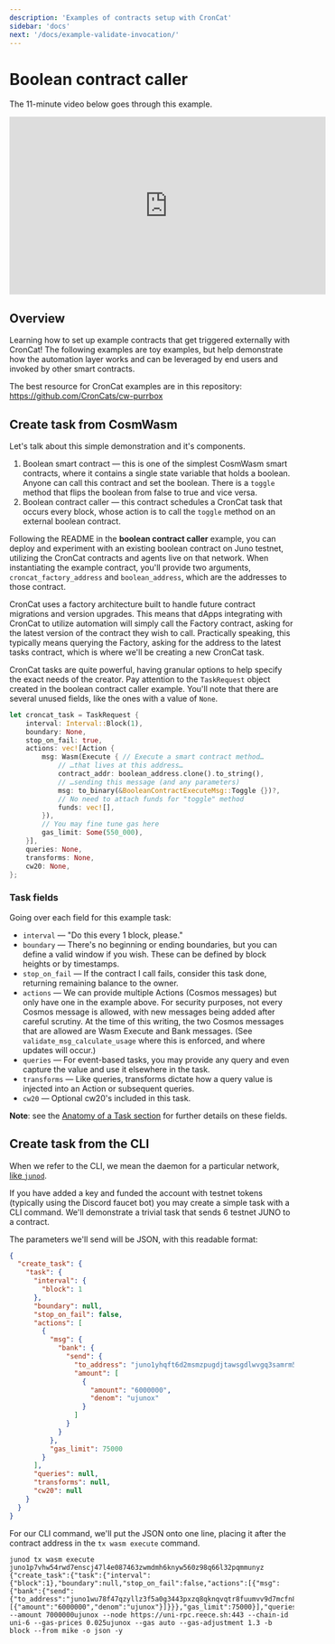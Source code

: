 ```yaml
---
description: 'Examples of contracts setup with CronCat'
sidebar: 'docs'
next: '/docs/example-validate-invocation/'
---
```


# Boolean contract caller

The 11-minute video below goes through this example.

<iframe width="560" height="315" src="https://www.youtube-nocookie.com/embed/4prggJVuprw" title="YouTube video player" frameborder="0" allow="accelerometer; autoplay; clipboard-write; encrypted-media; gyroscope; picture-in-picture; web-share" allowfullscreen></iframe>

## Overview

Learning how to set up example contracts that get triggered externally with CronCat! The following examples are toy examples, but help demonstrate how the automation layer works and can be leveraged by end users and invoked by other smart contracts.

The best resource for CronCat examples are in this repository:
https://github.com/CronCats/cw-purrbox

## Create task from CosmWasm

Let's talk about this simple demonstration and it's components.

1. Boolean smart contract — this is one of the simplest CosmWasm smart contracts, where it contains a single state variable that holds a boolean. Anyone can call this contract and set the boolean. There is a `toggle` method that flips the boolean from false to true and vice versa.
2. Boolean contract caller — this contract schedules a CronCat task that occurs every block, whose action is to call the `toggle` method on an external boolean contract. 

Following the README in the **boolean contract caller** example, you can deploy and experiment with an existing boolean contract on Juno testnet, utilizing the CronCat contracts and agents live on that network. When instantiating the example contract, you'll provide two arguments, `croncat_factory_address` and `boolean_address`, which are the addresses to those contract.

CronCat uses a factory architecture built to handle future contract migrations and version upgrades. This means that dApps integrating with CronCat to utilize automation will simply call the Factory contract, asking for the latest version of the contract they wish to call. Practically speaking, this typically means querying the Factory, asking for the address to the latest tasks contract, which is where we'll be creating a new CronCat task.

CronCat tasks are quite powerful, having granular options to help specify the exact needs of the creator. Pay attention to the `TaskRequest` object created in the boolean contract caller example. You'll note that there are several unused fields, like the ones with a value of `None`.

```rust
let croncat_task = TaskRequest {
    interval: Interval::Block(1),
    boundary: None,
    stop_on_fail: true,
    actions: vec![Action {
        msg: Wasm(Execute { // Execute a smart contract method…
            // …that lives at this address…
            contract_addr: boolean_address.clone().to_string(),
            // …sending this message (and any parameters)
            msg: to_binary(&BooleanContractExecuteMsg::Toggle {})?,
            // No need to attach funds for "toggle" method
            funds: vec![],
        }),
        // You may fine tune gas here
        gas_limit: Some(550_000),
    }],
    queries: None, 
    transforms: None,
    cw20: None, 
};
```

### Task fields

Going over each field for this example task:

- `interval` — "Do this every 1 block, please."
- `boundary` — There's no beginning or ending boundaries, but you can define a valid window if you wish. These can be defined by block heights or by timestamps.
- `stop_on_fail` — If the contract I call fails, consider this task done, returning remaining balance to the owner.
- `actions` — We can provide multiple Actions (Cosmos messages) but only have one in the example above. For security purposes, not every Cosmos message is allowed, with new messages being added after careful scrutiny. At the time of this writing, the two Cosmos messages that are allowed are Wasm Execute and Bank messages. (See `validate_msg_calculate_usage` where this is enforced, and where updates will occur.)
- `queries` — For event-based tasks, you may provide any query and even capture the value and use it elsewhere in the task.
- `transforms` — Like queries, transforms dictate how a query value is injected into an Action or subsequent queries.
- `cw20` — Optional cw20's included in this task.

**Note**: see the [Anatomy of a Task section](/docs/task-anatomy/) for further details on these fields.

## Create task from the CLI

When we refer to the CLI, we mean the daemon for a particular network, [like `junod`](https://github.com/CosmosContracts/juno).

If you have added a key and funded the account with testnet tokens (typically using the Discord faucet bot) you may create a simple task with a CLI command. We'll demonstrate a trivial task that sends 6 testnet JUNO to a contract.

The parameters we'll send will be JSON, with this readable format:

```json
{
  "create_task": {
    "task": {
      "interval": {
        "block": 1
      },
      "boundary": null,
      "stop_on_fail": false,
      "actions": [
        {
          "msg": {
            "bank": {
              "send": {
                "to_address": "juno1yhqft6d2msmzpugdjtawsgdlwvgq3samrm5wrw",
                "amount": [
                  {
                    "amount": "6000000",
                    "denom": "ujunox"
                  }
                ]
              }
            }
          },
          "gas_limit": 75000
        }
      ],
      "queries": null,
      "transforms": null,
      "cw20": null
    }
  }
}
```

For our CLI command, we'll put the JSON onto one line, placing it after the contract address in the `tx wasm execute` command.

    junod tx wasm execute juno1p7vhw54rwd7enscj47l4e087463zwmdmh6knyw560z98q66l32pqmmunyz {"create_task":{"task":{"interval":{"block":1},"boundary":null,"stop_on_fail":false,"actions":[{"msg":{"bank":{"send":{"to_address":"juno1wu78f47qzyllz3f5a0g3443pxzq8qknqvqtr8fuumvv9d7mcfn8syl69l8","amount":[{"amount":"6000000","denom":"ujunox"}]}}},"gas_limit":75000}],"queries":null,"transforms":null,"cw20":null}}} --amount 7000000ujunox --node https://uni-rpc.reece.sh:443 --chain-id uni-6 --gas-prices 0.025ujunox --gas auto --gas-adjustment 1.3 -b block --from mike -o json -y
